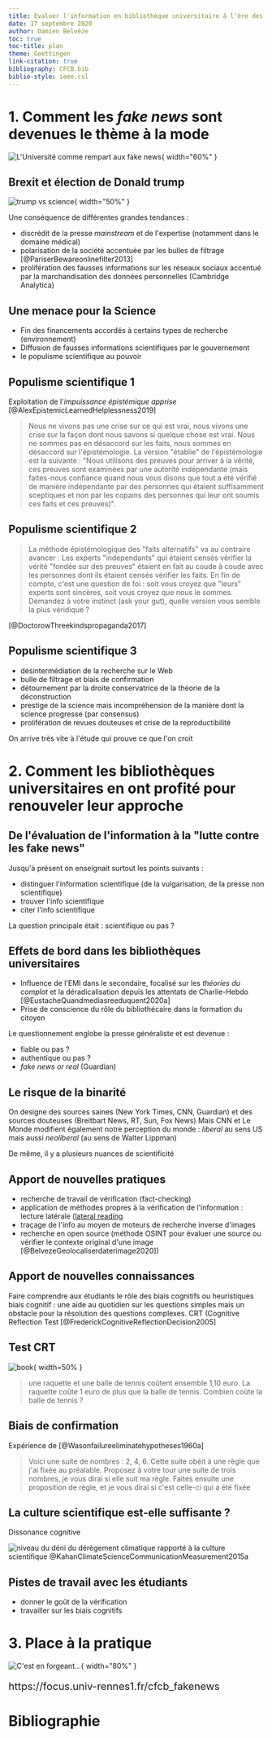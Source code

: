 ```yaml
---
title: Evaluer l'information en bibliothèque universitaire à l'ère des Fake news
date: 17 septembre 2020
author: Damien Belvèze
toc: true
toc-title: plan
theme: Goettingen
link-citation: true
bibliography: CFCB.bib
biblio-style: ieee.csl
---
```

# 1. Comment les *fake news* sont devenues le thème à la mode

![L'Université comme rempart aux fake news](cpu.png){ width="60%" }

## Brexit et élection de Donald trump

![trump vs science](trump_science.jpg){ width="50%" }

Une conséquence de différentes grandes tendances :

- discrédit de la presse *mainstream* et de l'expertise (notamment dans le domaine médical)
- polarisation de la société accentuée par les bulles de filtrage [@PariserBewareonlinefilter2013]
- prolifération des fausses informations sur les réseaux sociaux accentué par la marchandisation des données personnelles (Cambridge Analytica)

## Une menace pour la Science

- Fin des financements accordés à certains types de recherche (environnement)
- Diffusion de fausses informations scientifiques par le gouvernement
- le populisme scientifique au pouvoir

## Populisme scientifique 1

Exploitation de l'*impuissance épistémique apprise* [@AlexEpistemicLearnedHelplessness2019]


> Nous ne vivons pas une crise sur ce qui est vrai, nous vivons une crise sur la façon dont nous savons si quelque chose est vrai. Nous ne sommes pas en désaccord sur les faits, nous sommes en désaccord sur l'épistémologie. La version "établie" de l'épistémologie est la suivante : "Nous utilisons des preuves pour arriver à la vérité, ces preuves sont examinées par une autorité indépendante (mais faites-nous confiance quand nous vous disons que tout a été vérifié de manière indépendante par des personnes qui étaient suffisamment sceptiques et non par les copains des personnes qui leur ont soumis ces faits et ces preuves)".

## Populisme scientifique 2

> La méthode épistémologique des "faits alternatifs" va au contraire avancer : Les experts "indépendants" qui étaient censés vérifier la vérité "fondée sur des preuves" étaient en fait au coude à coude avec les personnes dont ils étaient censés vérifier les faits. En fin de compte, c'est une question de foi : soit vous croyez que "leurs" experts sont sincères, soit vous croyez que nous le sommes. Demandez à votre instinct (ask your gut), quelle version vous semble la plus véridique ?

[@DoctorowThreekindspropaganda2017]

## Populisme scientifique 3

- désintermédiation de la recherche sur le Web
- bulle de filtrage et biais de confirmation
- détournement par la droite conservatrice de la théorie de la déconstruction
- prestige de la science mais incompréhension de la manière dont la science progresse (par consensus)
- prolifération de revues douteuses et crise de la reproductibilité

On arrive très vite à l'étude qui prouve ce que l'on croit

# 2. Comment les bibliothèques universitaires en ont profité pour renouveler leur approche

## De l'évaluation de l'information à la "lutte contre les fake news"

Jusqu'à présent on enseignait surtout les points suivants :

- distinguer l'information scientifique (de la vulgarisation, de la presse non
scientifique)
- trouver l'info scientifique
- citer l'info scientifique

La question principale était : scientifique ou pas ?

## Effets de bord dans les bibliothèques universitaires

- Influence de l'EMI dans le secondaire, focalisé sur les *théories du
  complot* et la déradicalisation depuis les attentats de Charlie-Hebdo [@EustacheQuandmediasreeduquent2020a]
- Prise de conscience du rôle du bibliothécaire dans la formation du
  citoyen

Le questionnement englobe la presse généraliste et est devenue :

- fiable ou pas ?
- authentique ou pas ?
- *fake news or real* (Guardian)

## Le risque de la binarité

On designe des sources saines (New York Times, CNN, Guardian) et des
sources douteuses (Breitbart News, RT, Sun, Fox News)
Mais CNN et Le Monde modifient également notre perception du monde : *liberal* au sens
US mais aussi *neoliberal* (au sens de Walter Lippman)

De même, il y a plusieurs nuances de scientificité

## Apport de nouvelles pratiques

- recherche de travail de vérification (fact-checking)
- application de méthodes propres à la vérification de l'information :
    lecture latérale ([lateral reading](https://mediaserver.univ-rennes1.fr/videos/?video=MEDIA200831110405448)
- traçage de l'info au moyen de moteurs de recherche inverse d'images
- recherche en open source (méthode OSINT pour évaluer une source ou vérifier le contexte original d'une image [@BelvezeGeolocaliserdaterimage2020])

## Apport de nouvelles connaissances

Faire comprendre aux étudiants le rôle des biais cognitifs ou heuristiques
biais cognitif : une aide au quotidien sur les questions simples mais un obstacle pour la résolution des questions complexes.
CRT (Cognitive Reflection Test [@FrederickCognitiveReflectionDecision2005]

## Test CRT

![book](tennis.jpg){ width=50% }

> une raquette et une balle de tennis coûtent ensemble 1,10 euro. La
raquette coûte 1 euro de plus que la balle de tennis. Combien coûte la
balle de tennis ?

## Biais de confirmation

Expérience de [@Wasonfailureeliminatehypotheses1960a]

> Voici une suite de nombres : 2, 4, 6. Cette suite obéit à une
règle que j'ai fixée au préalable. Proposez à votre tour une suite de
trois nombres, je vous dirai si elle suit ma règle. Faites ensuite une
proposition de règle, et je vous dirai si c'est celle-ci qui a été fixée

## La culture scientifique est-elle suffisante ?

Dissonance cognitive

![niveau du déni du dérègement climatique rapporté à la culture scientifique @KahanClimateScienceCommunicationMeasurement2015a](climate_change.jpg)

## Pistes de travail avec les étudiants

- donner le goût de la vérification
- travailler sur les biais cognitifs

# 3. Place à la pratique

![C'est en forgeant...](forgeron.jpg){ width="80%" }

<p style="font-size:20px;">
https://focus.univ-rennes1.fr/cfcb_fakenews
</p>

# Bibliographie

<p style="font-size:10px;">
<div id="refs"></div>
</p>
